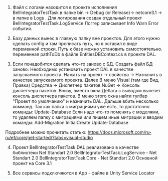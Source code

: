 1) Файл с логами находится в проекте исполнения BellIntegratorTestTask в папке bin -> Debug (or Release)-> netcore3.1 -> в папке в Logs .
Для логирования создан отдельный проект BellIntegratorTestTask.LogService
Логгер записывает Info Warn Error события.

2) Базу данных вынес в главную папку вне проектов.
Для этого нужно сделать config и там прописать путь, но я оставил в виде переменной строки. Путь к базе можно установить самостоятельно.
переменная pathToDb в файле EntitiesDBContext.cs в проекте DAL.

3) Если понадобится сделать что-то заново с БД. Создать файл БД заново:
Необходимо установить проект DAL в качестве запускаемого проекта. Нажать на проект -> свойства -> Назначить в качестве запускаемого проекта.
Далее
В меню Visual (там где Вид, Правка)
Средства -> Диспетчер пакетов NuGet -> Консоль диспетчера пакетов.
Внизу, вместо окна Дебага с выводом вылезет консоль диспетчера пакетов.
В меню этого окна найти тулбар "Проект по умолчанию" и назначить DAL.
Дальше вбить несколько комманд. 
Так как папка с миграциями уже есть, то достаточно команды: Update-Database
Если надо что-то поменять с моделями, то удаляем папку с миграциями или пишем иные миграции и вводим команды:
Add-Migration InitialCreate
Update-Database

Подробнее можно прочитать статью: https://docs.microsoft.com/ru-ru/ef/core/get-started/?tabs=visual-studio


4) Проект BellIntegratorTestTask.DAL реализовано в качестве библиотеки Net Standart 2.0
BellIntegratorTestTask.LogService - Net Standart 2.0
BellIntegratorTestTask.Core - Net Standart 2.0
Основной проект на Core 3.1

5) Все сервисы подключяются в App - файле в Unity Service Locator 
